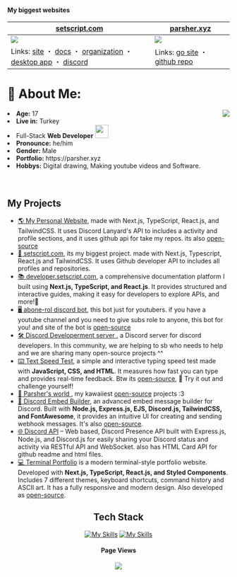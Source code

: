 <!-- <h1 align="center">~ 💖 𝓦𝓮𝓵𝓬𝓸𝓶𝓮 𝓽𝓸 𝓶𝔂 𝓟𝓻𝓸𝓯𝓲𝓵𝓮 💖 ~</h1>
<img src="./header.svg" width="10000"> -->

#### My biggest websites

| [setscript.com](https://www.setscript.com) | [parsher.xyz](https://www.parsher.xyz/) |
| --- | --- |
| ![](https://github.com/user-attachments/assets/6e58d992-064e-44bb-a198-c1ddac146fbe) | ![](https://github.com/user-attachments/assets/d6fde790-0109-4a83-bbab-c0376c5d9c64) |
| Links: [site](https://www.setscript.com) ・ [docs](https://developer.setscript.com/) ・ [organization](https://github.com/setscript) ・ [desktop app](https://github.com/setscript/SetScript-Desktop) ・ [discord](https://discord.gg/qEmGxaDUfY) | Links: [go site](https://www.parsher.xyz/) ・ [github repo](https://github.com/parsherr/modern-portfolio)|

# 💫 About Me: 
<!--bunu üst satıra alırsın kullanırsan <img src="https://media.giphy.com/media/mGcNjsfWAjY5AEZNw6/giphy.gif" width="50"> -->
  <div align="center">

<img src="https://github.com/user-attachments/assets/cc5f597d-1b87-4e13-91a3-d737d0bc1627" align="right">
  </div>
  <li>
 <b>Age:</b> 17</li>
  <li>
 <b>Live in:</b> Turkey</li>
<li>
Full-Stack <b>Web Developer</b> <img src="https://media.giphy.com/media/WUlplcMpOCEmTGBtBW/giphy.gif" width="30">
</li>
<li>
<b>Pronounce:</b> he/him
</li>
<li>
<b>Gender:</b> Male
</li>
<li>
<b>Portfolio:</b> https://parsher.xyz
</li>
<li>
<b>Hobbys:</b> Digital drawing, Making youtube videos and Software.
</li>
</br></br>

## My Projects

- [🌎 My Personal Website](https://parsher.xyz), made with Next.js, TypeScript, React.js, and TailwindCSS. It uses Discord Lanyard's API to includes a activity and profile sections, and it uses github api for take my repos. its also [open-source](https://github.com/parsherr/modern-portfolio)
- [📖 setscript.com](https://setscript.com), its my biggest project. made with Next.js, Typescript, React.js and TailwindCSS. It uses Github developer API  to includes all profiles and repositories.
- [📚 developer.setscript.com](https://developer.setscript.com), a comprehensive documentation platform I built using **Next.js, TypeScript, and React.js**. It provides structured and interactive guides, making it easy for developers to explore APIs, and more!🚀
- [🖥️ abone-rol discord bot](https://www.abonerol.site/), this bot just for youtubers. if you have a youtube channel and you need to give subs role to anyone, this bot for you! and site of the bot is [open-source](https://github.com/parsherr/Bot-Site-Template)
- [🛠️ Discord Developerment server ](https://discord.gg/bdfd), a Discord server for discord developers. In this community, we are helping to sb who needs to help and we are sharing many open-source projects ^^
- [⌨️ Text Speed Test](https://typing-speed-test-blue-zeta.vercel.app/), a simple and interactive typing speed test made with **JavaScript, CSS, and HTML**. It measures how fast you can type and provides real-time feedback. Btw its [open-source](https://github.com/parsherr/typing-speed-test), 🚀 Try it out and challenge yourself!
- [🎀 Parsher's world ](https://parshers-world.vercel.app/), my kawaiiest [open-source](https://github.com/parsherr/kawai-site/) projects :3
- [📢 Discord Embed Builder](http://us1.botcore.org:5016/), an advanced embed message builder for Discord. Built with **Node.js, Express.js, EJS, Discord.js, TailwindCSS, and FontAwesome**, it provides an intuitive UI for creating and sending webhook messages. It's also [open-source](https://github.com/parsherr/discord-embed-builder).
- [🌐 Discord API](https://api.setscript.com/) – Web based, Discord Presence API built with Express.js, Node.js, and Discord.js for easily sharing your Discord status and activity via RESTful API and WebSocket. also has HTML Card API for github readme and html files.
- [💻 Terminal Portfolio](https://terminal-portfolio-teal.vercel.app) is a modern terminal-style portfolio website. Developed with **Next.js, TypeScript, React.js, and Styled Components**. Includes 7 different themes, keyboard shortcuts, command history and ASCII art. It has a fully responsive and modern design. Also developed as [open-source](https://github.com/parsherr/terminal-portfolio).

<div align="center">
  
## Tech Stack

[![My Skills](https://skillicons.dev/icons?i=js,html,css,discordjs,discord,express,lua,mongodb,nodejs,ps,pr,ae,react,robloxstudio,ts)](https://parsher.xyz)
[![My Skills](https://skillicons.dev/icons?i=vscode,vercel,bun,git,bootstrap,cloudflare,electron,md,npm,obsidian,powershell,stackoverflow,tailwind,figma)](https://parsher.xyz)
<!-- github tech usage starts ![](https://github-readme-stats.vercel.app/api/top-langs/?username=parsherr&theme=dark&hide_border=true&include_all_commits=false&count_private=false&layout=compact) -->
</div>

<div align="center">
<!--kullanırken alta alırsın <img src="https://media.giphy.com/media/VgCDAzcKvsR6OM0uWg/giphy.gif" width="40">-->
<h4>Page Views</h4>
<img src="https://count.getloli.com/get/@parsherr?theme=gelbooru"> 
<!-- <br /> <img src="https://count.getloli.com/get/@parsherr?theme=booru-lewd"> with animation-->
</div>


<!--<img src="./status.svg" width="10000">-->
<!--<div align="center">
  <h4>Me:</h4>
  <a href="https://parsher.xyz" >
   <img src="https://lanyard.kyrie25.me/api/689447667465453599?waveColor=8B8BFA&waveSpotifyColor=B48EF7&gradient=7E37F9-B48EF7-E568C4&imgStyle=square"  />
  </a>
</div>-->
<!--  lanyard banner çekmek için :   ...api/689447667465453599?showBanner=animated&waveColor=transparent&waveSpotifyColor=transparent&bannerFilter=brightness(0.8)%20blur(2px)&gradient=7E37F9-B48EF7-E568C4&imgStyle=square"-->



<!-- uwu :3 -->
